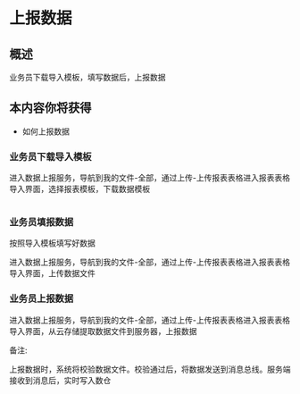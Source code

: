 # 上报数据

## 概述 

业务员下载导入模板，填写数据后，上报数据

## 本内容你将获得

- 如何上报数据

### 业务员下载导入模板

进入数据上报服务，导航到我的文件-全部，通过上传-上传报表表格进入报表表格导入界面，选择报表模板，下载数据模板

<img :src="$withBase('/operation/data_hudi_18.png')">

### 业务员填报数据

按照导入模板填写好数据

进入数据上报服务，导航到我的文件-全部，通过上传-上传报表表格进入报表表格导入界面，上传数据文件

### 业务员上报数据

进入数据上报服务，导航到我的文件-全部，通过上传-上传报表表格进入报表表格导入界面，从云存储提取数据文件到服务器，上报数据

备注:

上报数据时，系统将校验数据文件。校验通过后，将数据发送到消息总线。服务端接收到消息后，实时写入数仓



 





